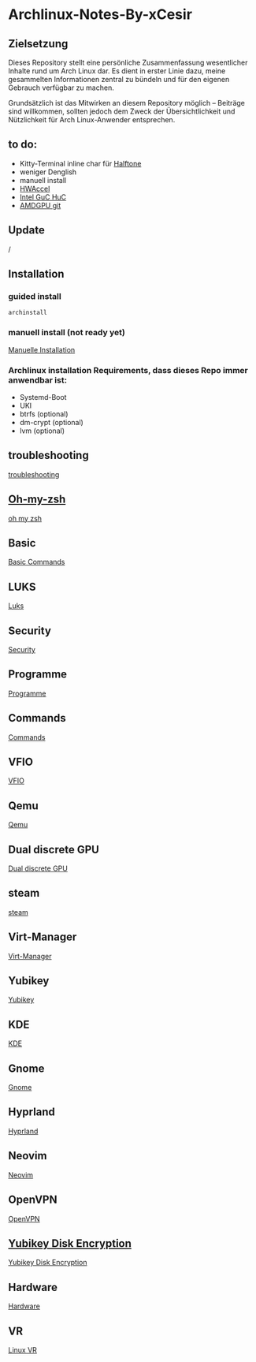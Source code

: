 # Archlinux-Notes-By-xCesir

## Zielsetzung
Dieses Repository stellt eine persönliche Zusammenfassung wesentlicher Inhalte rund um Arch Linux dar. Es dient in erster Linie dazu, meine gesammelten Informationen zentral zu bündeln und für den eigenen Gebrauch verfügbar zu machen.

Grundsätzlich ist das Mitwirken an diesem Repository möglich – Beiträge sind willkommen, sollten jedoch dem Zweck der Übersichtlichkeit und Nützlichkeit für Arch Linux-Anwender entsprechen.


## to do:
- Kitty-Terminal inline char für [Halftone](https://en.wikipedia.org/wiki/Halftone)
- weniger Denglish
- manuell install
- [HWAccel](https://wiki.archlinux.org/title/Hardware_video_acceleration#Configuring_VA-API)
- [Intel GuC HuC](https://wiki.archlinux.org/title/Intel_graphics)
- [AMDGPU git](https://wiki.archlinux.org/title/AMDGPU#Features)

## Update

/

## Installation

### guided install

````
archinstall
````

### manuell install (not ready yet)

[Manuelle Installation](./manuell_install.md)

 ### Archlinux installation Requirements, dass dieses Repo immer anwendbar ist:
 - Systemd-Boot
 - UKI
 - btrfs (optional)
 - dm-crypt (optional)
 - lvm (optional)

## troubleshooting

[troubleshooting](./troubleshooting.md)

## [Oh-my-zsh](https://github.com/ohmyzsh/ohmyzsh/wiki)
[oh my zsh](./ohmyzsh.md)

## Basic
[Basic Commands](BasicCommands.md)

## LUKS
[Luks](./Luks.md)

## Security
[Security](./Security.md)

## Programme
[Programme](./Programme.md)

## Commands
[Commands](./Commands.md)

## VFIO
[VFIO](./VFIO.md)

## Qemu
[Qemu](./Qemu.md)

## Dual discrete GPU
[Dual discrete GPU](./DDGPU.md)

## steam
[steam](./steam.md)

## Virt-Manager
[Virt-Manager](./virt-manager.md)

## Yubikey
[Yubikey](./Yubikey.md)

## KDE
[KDE](./KDE.md)

## Gnome
[Gnome](./Gnome.md)

## Hyprland
[Hyprland](./Hyprland.md)

## Neovim
[Neovim](./Neovim.md)

## OpenVPN
[OpenVPN](./OpenVPN.md)

## [Yubikey Disk Encryption](https://github.com/agherzan/yubikey-full-disk-encryption)
[Yubikey Disk Encryption](./yubikey-full-disk-encryption/README.md) 

## Hardware
[Hardware](./Hardware.md)

## VR
[Linux VR](./Linux-VR.md)

